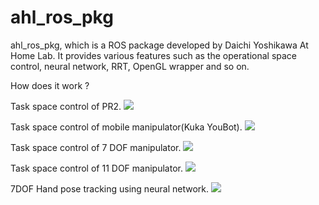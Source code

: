 ahl_ros_pkg
===========

ahl_ros_pkg, which is a ROS package developed by Daichi Yoshikawa At Home Lab. It provides various features such as the operational space control, neural network, RRT, OpenGL wrapper and so on.

How does it work ?

Task space control of PR2.
[![](http://img.youtube.com/vi/7pHPHKFTwZs&feature=youtu.be/0.jpg)](https://www.youtube.com/watch?v=7pHPHKFTwZs&feature=youtu.be)

Task space control of mobile manipulator(Kuka YouBot).
[![](http://img.youtube.com/vi/RHdLje50RXQ/0.jpg)](https://www.youtube.com/watch?v=RHdLje50RXQ)

Task space control of 7 DOF manipulator.
[![](http://img.youtube.com/vi/v_i-LgaJ5WM/0.jpg)](https://www.youtube.com/watch?v=v_i-LgaJ5WM)

Task space control of 11 DOF manipulator.
[![](http://img.youtube.com/vi/oKqCsFAzx4k/0.jpg)](https://www.youtube.com/watch?v=oKqCsFAzx4k)

7DOF Hand pose tracking using neural network.
[![](http://img.youtube.com/vi/nZZZX_Wu5kE/0.jpg)](https://www.youtube.com/watch?v=nZZZX_Wu5kE)
